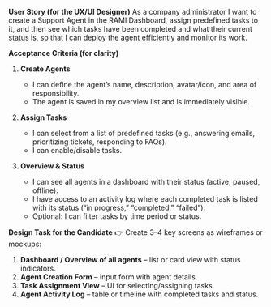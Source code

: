 **User Story (for the UX/UI Designer)**
As a company administrator
I want to create a Support Agent in the RAMI Dashboard,
assign predefined tasks to it,
and then see which tasks have been completed and what their current status is,
so that I can deploy the agent efficiently and monitor its work.

**Acceptance Criteria (for clarity)**

1. **Create Agents**

   * I can define the agent’s name, description, avatar/icon, and area of responsibility.
   * The agent is saved in my overview list and is immediately visible.

2. **Assign Tasks**

   * I can select from a list of predefined tasks (e.g., answering emails, prioritizing tickets, responding to FAQs).
   * I can enable/disable tasks.

3. **Overview & Status**

   * I can see all agents in a dashboard with their status (active, paused, offline).
   * I have access to an activity log where each completed task is listed with its status (“in progress,” “completed,” “failed”).
   * Optional: I can filter tasks by time period or status.

**Design Task for the Candidate**
👉 Create 3–4 key screens as wireframes or mockups:

1. **Dashboard / Overview of all agents** – list or card view with status indicators.
2. **Agent Creation Form** – input form with agent details.
3. **Task Assignment View** – UI for selecting/assigning tasks.
4. **Agent Activity Log** – table or timeline with completed tasks and status.
